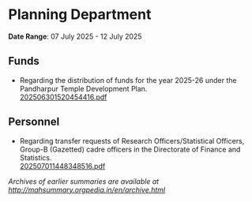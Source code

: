 # Planning Department

**Date Range**: 07 July 2025 - 12 July 2025


## Funds
- Regarding the distribution of funds for the year 2025-26 under the Pandharpur Temple Development Plan.\
  [202506301520454416.pdf](https://gr.maharashtra.gov.in/Site/Upload/Government%20Resolutions/English/202506301520454416.pdf)

## Personnel
- Regarding transfer requests of Research Officers/Statistical Officers, Group-B (Gazetted) cadre officers in the Directorate of Finance and Statistics.\
  [202507011448348516.pdf](https://gr.maharashtra.gov.in/Site/Upload/Government%20Resolutions/English/202507011448348516.pdf)


*Archives of earlier summaries are available at http://mahsummary.orgpedia.in/en/archive.html*